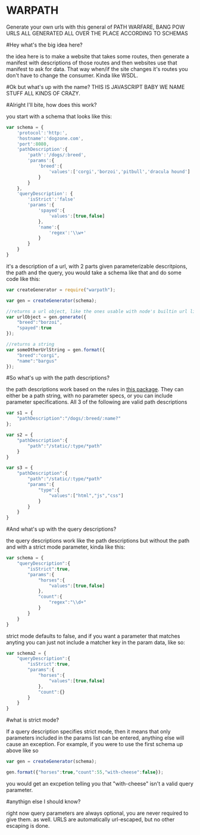 WARPATH
=======

Generate your own urls with this general of PATH WARFARE, BANG POW URLS ALL GENERATED ALL OVER THE PLACE ACCORDING TO SCHEMAS

#Hey what's the big idea here?

the idea here is to make a website that takes some routes, then generate a manifest with descriptions of those routes and then websites use that manifest to ask for data. That way when/if the site changes it's routes you don't have to change the consumer. Kinda like WSDL.

#Ok but what's up with the name?
THIS IS JAVASCRIPT BABY WE NAME STUFF ALL KINDS OF CRAZY.

#Alright I'll bite, how does this work?

you start with a schema that looks like this:

```javascript
var schema = {
	'protocol':'http:',
	'hostname':'dogzone.com',
	'port':8080,
	'pathDescription':{
		'path':'/dogs/:breed',
		'params':{
			'breed':{
				'values':['corgi','borzoi','pitbull','dracula hound']
			}
		}
	}, 
	'queryDescription': {
		'isStrict':'false'
		'params':{
			'spayed':{
				'values':[true,false]
			},
			'name':{
				'regex':'\\w+'
			}
		}
	}
}
```

it's a description of a url, with 2 parts given parameterizable descritpions, the path and the query, you would take a schema like that and do some code like this:

```javascript
var createGenerator = require("warpath");

var gen = createGenerator(schema);

//returns a url object, like the ones usable with node's builtin url library
var urlObject = gen.generate({
	"breed":"borzoi",
	"spayed":true
});

//returns a string 
var someOtherUrlString = gen.format({
	"breed":"corgi",
	"name":"bargus"
});

```

#So what's up with the path descriptions?

the path descriptions work based on the rules in [this package](https://www.npmjs.org/package/path_description_language). They can either be a path string, with no parameter specs, or you can include parameter specifications. All 3 of the following are valid path descriptions

```javascript
var s1 = {
	"pathDescription":"/dogs/:breed/:name?"
};

var s2 = {
	"pathDescription":{
		"path":"/static/:type/*path"
	}
}

var s3 = {
	"pathDescription":{
		"path":"/static/:type/*path"
		"params":{
			"type":{
				"values":["html","js","css"]
			}
		}
	}
}


```

#And what's up with the query descriptions?

the query descriptions work like the path descriptions but without the path and with a strict mode parameter, kinda like this:

```javascript
var schema = {
	"queryDescription":{
		"isStrict":true,
		"params":{
			"horses":{
				"values":[true,false]
			},
			"count":{
				"regex":"\\d+"
			}
		}
	}
}
```
strict mode defaults to false, and if you want a parameter that matches anyting you can just not include a matcher key in the param data, like so:

```javascript
var schema2 = {
	"queryDescription":{
		"isStrict":true,
		"params":{
			"horses":{
				"values":[true,false]
			},
			"count":{}
		}
	}
}
```

#what is strict mode?

If a query description specifies strict mode, then it means that only parameters included in the params list can be entered, anything else will cause an exception. For example, if you were to use the first schema up above like so

```javascript
var gen = createGenerator(schema);

gen.format({"horses":true,"count":55,"with-cheese":false});
```

you would get an excpetion telling you that "with-cheese" isn't a valid query parameter.

#anythign else I should know?

right now query parameters are always optional, you are never required to give them. as well. URLS are automatically url-escaped, but no other escaping is done.



